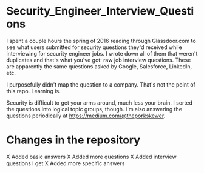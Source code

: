# Security_Engineer_Interview_Questions

I spent a couple hours the spring of 2016 reading through Glassdoor.com to see what users submitted for security questions they'd received while interviewing for security engineer jobs. I wrote down all of them that weren't duplicates and that's what you've got: raw job interview questions. These are apparently the same questions asked by Google, Salesforce, LinkedIn, etc.

I purposefully didn't map the question to a company. That's not the point of this repo. Learning is.

Security is difficult to get your arms around, much less your brain. I sorted the questions into logical topic groups, though. I'm also answering the questions periodically at https://medium.com/@theporkskewer.

# Changes in the repository
X Added basic answers 
X Added more questions
X Added interview questions I get
X Added more specific answers
